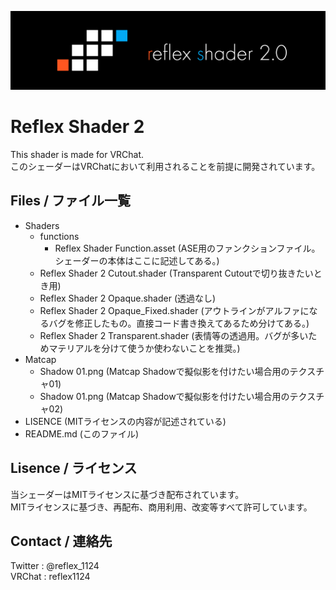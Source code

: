 ![Header](images/ReflexShader_h@2x.png)

# Reflex Shader 2
This shader is made for VRChat.  
このシェーダーはVRChatにおいて利用されることを前提に開発されています。

## Files / ファイル一覧
- Shaders
  - functions
    - Reflex Shader Function.asset (ASE用のファンクションファイル。シェーダーの本体はここに記述してある。)
  - Reflex Shader 2 Cutout.shader (Transparent Cutoutで切り抜きたいとき用)
  - Reflex Shader 2 Opaque.shader (透過なし)
  - Reflex Shader 2 Opaque_Fixed.shader (アウトラインがアルファになるバグを修正したもの。直接コード書き換えてあるため分けてある。)
  - Reflex Shader 2 Transparent.shader (表情等の透過用。バグが多いためマテリアルを分けて使うか使わないことを推奨。)
- Matcap
  - Shadow 01.png (Matcap Shadowで擬似影を付けたい場合用のテクスチャ01)
  - Shadow 01.png (Matcap Shadowで擬似影を付けたい場合用のテクスチャ02)
- LISENCE (MITライセンスの内容が記述されている)
- README.md (このファイル)

## Lisence / ライセンス
当シェーダーはMITライセンスに基づき配布されています。  
MITライセンスに基づき、再配布、商用利用、改変等すべて許可しています。

## Contact / 連絡先
Twitter : @reflex_1124  
VRChat : reflex1124
